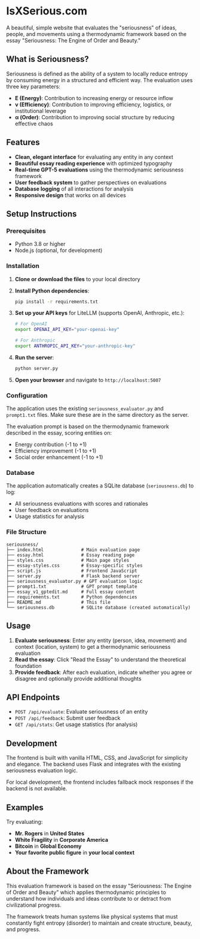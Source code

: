 # IsXSerious.com

A beautiful, simple website that evaluates the "seriousness" of ideas, people, and movements using a thermodynamic framework based on the essay "Seriousness: The Engine of Order and Beauty."

## What is Seriousness?

Seriousness is defined as the ability of a system to locally reduce entropy by consuming energy in a structured and efficient way. The evaluation uses three key parameters:

- **E (Energy)**: Contribution to increasing energy or resource inflow
- **v (Efficiency)**: Contribution to improving efficiency, logistics, or institutional leverage  
- **α (Order)**: Contribution to improving social structure by reducing effective chaos

## Features

- **Clean, elegant interface** for evaluating any entity in any context
- **Beautiful essay reading experience** with optimized typography
- **Real-time GPT-5 evaluations** using the thermodynamic seriousness framework
- **User feedback system** to gather perspectives on evaluations
- **Database logging** of all interactions for analysis
- **Responsive design** that works on all devices

## Setup Instructions

### Prerequisites

- Python 3.8 or higher
- Node.js (optional, for development)

### Installation

1. **Clone or download the files** to your local directory

2. **Install Python dependencies**:
   ```bash
   pip install -r requirements.txt
   ```

3. **Set up your API keys** for LiteLLM (supports OpenAI, Anthropic, etc.):
   ```bash
   # For OpenAI
   export OPENAI_API_KEY="your-openai-key"
   
   # For Anthropic
   export ANTHROPIC_API_KEY="your-anthropic-key"
   ```

4. **Run the server**:
   ```bash
   python server.py
   ```

5. **Open your browser** and navigate to `http://localhost:5007`

### Configuration

The application uses the existing `seriousness_evaluator.py` and `prompt1.txt` files. Make sure these are in the same directory as the server.

The evaluation prompt is based on the thermodynamic framework described in the essay, scoring entities on:
- Energy contribution (-1 to +1)
- Efficiency improvement (-1 to +1) 
- Social order enhancement (-1 to +1)

### Database

The application automatically creates a SQLite database (`seriousness.db`) to log:
- All seriousness evaluations with scores and rationales
- User feedback on evaluations
- Usage statistics for analysis

### File Structure

```
seriousness/
├── index.html              # Main evaluation page
├── essay.html              # Essay reading page  
├── styles.css              # Main page styles
├── essay-styles.css        # Essay-specific styles
├── script.js               # Frontend JavaScript
├── server.py               # Flask backend server
├── seriousness_evaluator.py # GPT evaluation logic
├── prompt1.txt             # GPT prompt template
├── essay_v1_gptedit.md     # Full essay content
├── requirements.txt        # Python dependencies
├── README.md               # This file
└── seriousness.db          # SQLite database (created automatically)
```

## Usage

1. **Evaluate seriousness**: Enter any entity (person, idea, movement) and context (location, system) to get a thermodynamic seriousness evaluation
2. **Read the essay**: Click "Read the Essay" to understand the theoretical foundation
3. **Provide feedback**: After each evaluation, indicate whether you agree or disagree and optionally provide additional thoughts

## API Endpoints

- `POST /api/evaluate`: Evaluate seriousness of an entity
- `POST /api/feedback`: Submit user feedback  
- `GET /api/stats`: Get usage statistics (for analysis)

## Development

The frontend is built with vanilla HTML, CSS, and JavaScript for simplicity and elegance. The backend uses Flask and integrates with the existing seriousness evaluation logic.

For local development, the frontend includes fallback mock responses if the backend is not available.

## Examples

Try evaluating:
- **Mr. Rogers** in **United States** 
- **White Fragility** in **Corporate America**
- **Bitcoin** in **Global Economy**
- **Your favorite public figure** in **your local context**

## About the Framework

This evaluation framework is based on the essay "Seriousness: The Engine of Order and Beauty" which applies thermodynamic principles to understand how individuals and ideas contribute to or detract from civilizational progress.

The framework treats human systems like physical systems that must constantly fight entropy (disorder) to maintain and create structure, beauty, and progress.